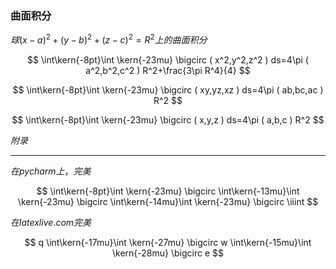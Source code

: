 ### 曲面积分

$球(x-a)^2+(y-b)^2+(z-c)^2=R^2上的曲面积分$

$$
\int\kern{-8pt}\int \kern{-23mu} \bigcirc ( x^2,y^2,z^2 ) ds=4\pi ( a^2,b^2,c^2 ) R^2+\frac{3\pi R^4}{4}
$$

$$
\int\kern{-8pt}\int \kern{-23mu} \bigcirc ( xy,yz,xz ) ds=4\pi ( ab,bc,ac ) R^2
$$

$$
\int\kern{-8pt}\int \kern{-23mu} \bigcirc ( x,y,z ) ds=4\pi ( a,b,c ) R^2
$$

$附录$

---

$在pycharm上，完美$

$$
\int\kern{-8pt}\int \kern{-23mu} \bigcirc
\int\kern{-13mu}\int \kern{-23mu} \bigcirc
\int\kern{-14mu}\int \kern{-23mu} \bigcirc
\iiint
$$

$在latexlive.com完美$

$$
q
\int\kern{-17mu}\int \kern{-27mu} \bigcirc
w
\int\kern{-15mu}\int \kern{-28mu} \bigcirc
e
$$